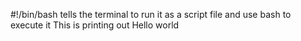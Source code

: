 #!/bin/bash 
tells the terminal to run it as a script file and use bash to execute it 
This is printing out Hello world
